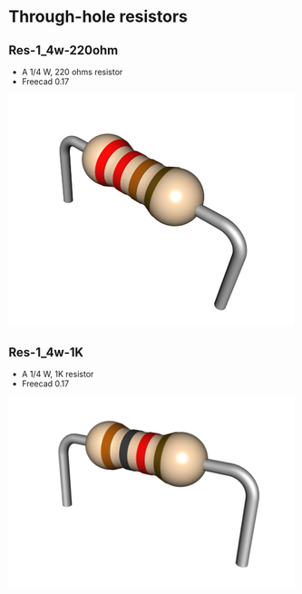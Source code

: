 # Through-hole resistors

## Res-1_4w-220ohm

* A  1/4 W, 220 ohms resistor
* Freecad 0.17

![](res-1_4w-220ohm.png)

## Res-1_4w-1K

* A 1/4 W, 1K resistor
* Freecad 0.17

![](res-1_4w-1K.png)
